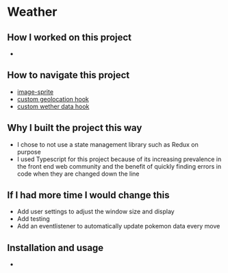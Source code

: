# Weather

## How I worked on this project

-

## How to navigate this project

- [image-sprite](public/icons/static/weather-sprite.svg)
- [custom geolocation hook](src/hooks/useGeolocation.ts)
- [custom wether data hook](src/hooks/useWeatherFetch.ts)

## Why I built the project this way

- I chose to not use a state management library such as Redux on purpose
- I used Typescript for this project because of its increasing prevalence in the front end web community and the benefit of quickly finding errors in code when they are changed down the line

## If I had more time I would change this

- Add user settings to adjust the window size and display
- Add testing
- Add an eventlistener to automatically update pokemon data every move

## Installation and usage

-
